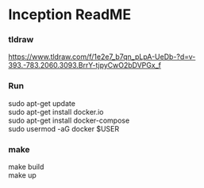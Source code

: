 # Inception ReadME

### tldraw
https://www.tldraw.com/f/1e2e7_b7qn_pLpA-UeDb-?d=v-393.-783.2060.3093.BrrY-tjpyCwO2bDVPGx_f

### Run
sudo apt-get update \
sudo apt-get install docker.io \
sudo apt-get install docker-compose \
sudo usermod -aG docker $USER 

### make
make build \
make up
